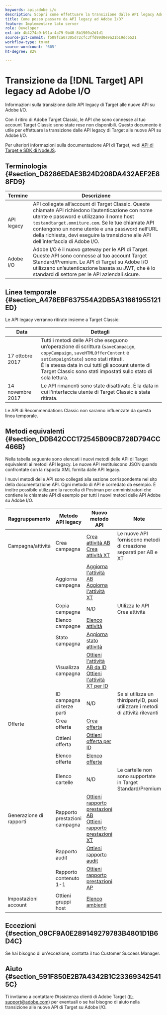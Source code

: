 ```yaml
---
keywords: api;adobe i/o
description: Scopri come effettuare la transizione dalle API legacy Adobe [!DNL Target] Classic alle nuove API in Adobe I/O.
title: Come posso passare da API legacy ad Adobe I/O?
feature: Implementare lato server
role: Developer
exl-id: 4b4274a9-b91a-4a79-9b40-8b1909a2d1d1
source-git-commit: f509fca07305d72cfc3ffd99d0e9a21b19dc6521
workflow-type: tm+mt
source-wordcount: '605'
ht-degree: 82%

---
```


# Transizione da [!DNL Target] API legacy ad Adobe I/O

Informazioni sulla transizione dalle API legacy di Target alle nuove API su Adobe I/O.

Con il ritiro di Adobe Target Classic, le API che sono connesse al tuo account Target Classic sono state rese non disponibili. Questo documento è utile per effettuare la transizione dalle API legacy di Target alle nuove API su Adobe I/O.

Per ulteriori informazioni sulla documentazione API di Target, vedi [API di Target e SDK di NodeJS](/help/c-implementing-target/c-api-and-sdk-overview/api-and-sdk-overview.md#concept_5718EC1FF2ED4436935D0BCCD7AA29A6).

## Terminologia  {#section_D8286EDAE3B24D208DA432AEF2E88FD9}

| Termine | Descrizione |
|--- |--- |
| API legacy | API collegate all’account di Target Classic. Queste chiamate API richiedono l’autenticazione con nome utente e password e utilizzano il nome host `testandtarget.omniture.com`. Se le tue chiamate API contengono un nome utente e una password nell’URL della richiesta, devi eseguire la transizione alle API dell’interfaccia di Adobe I/O. |
| Adobe I/O | Adobe I/O è il nuovo gateway per le API di Target. Queste API sono connesse al tuo account Target Standard/Premium. Le API di Target su Adobe I/O utilizzano un’autenticazione basata su JWT, che è lo standard di settore per le API aziendali sicure. |

## Linea temporale {#section_A478EBF637554A2DB5A31661955121ED}

Le API legacy verranno ritirate insieme a Target Classic:

| Data | Dettagli |
|--- |--- |
| 17 ottobre 2017 | Tutti i metodi delle API che eseguono un’operazione di scrittura (`saveCampaign`, `copyCampaign`, `saveHTMLOfferContent` e `setCampaignState`) sono stati ritirati.<br>È la stessa data in cui tutti gli account utente di Target Classic sono stati impostati sullo stato di sola lettura. |
| 14 novembre 2017 | Le API rimanenti sono state disattivate. È la data in cui l&#39;interfaccia utente di Target Classic è stata ritirata. |

Le API di Recommendations Classic non saranno influenzate da questa linea temporale.

## Metodi equivalenti {#section_DDB42CCC172545B09CB728D794CC466B}

Nella tabella seguente sono elencati i nuovi metodi delle API di Target equivalenti ai metodi API legacy. Le nuove API restituiscono JSON quando confrontate con la risposta XML fornita dalle API legacy.

I nuovi metodi delle API sono collegati alla sezione corrispondente nel sito della documentazione API. Ogni metodo di API è corredato da esempio. È inoltre possibile utilizzare la raccolta di Postman per amministratori che contiene le chiamate API di esempio per tutti i nuovi metodi delle API Adobe su Adobe I/O.

| Raggruppamento | Metodo API legacy | Nuovo metodo API | Note |
|--- |--- |--- |--- |
| Campagna/attività | Crea campagna | [Crea attività AB](https://developers.adobetarget.com/api/#create-ab-activity)<br>[Crea attività XT](https://developers.adobetarget.com/api/#create-xt-activity) | Le nuove API forniscono metodi di creazione separati per AB e XT |
|  | Aggiorna campagna | [Aggiorna l&#39;attività AB](https://developers.adobetarget.com/api/#update-ab-activity)<br>[Aggiorna l&#39;attività XT](https://developers.adobetarget.com/api/#update-xt-activity) |  |
|  | Copia campagna | N/D | Utilizza le API Crea attività |
|  | Elenco campagne | [Elenco attività](https://developers.adobetarget.com/api/#list-activities) |  |
|  | Stato campagna | [Aggiorna stato attività](https://developers.adobetarget.com/api/#update-activity-state) |  |
|  | Visualizza campagna | [Ottieni l&#39;attività AB da ID](https://developers.adobetarget.com/api/#get-ab-activity-by-id)<br>[Ottieni l&#39;attività XT per ID](https://developers.adobetarget.com/api/#get-xt-activity-by-id) |  |
|  | ID campagna di terze parti | N/D | Se si utilizza un thirdpartyID, puoi utilizzare i metodi di attività rilevanti |
| Offerte | Crea offerta | [Crea offerta](https://developers.adobetarget.com/api/#create-offer) |  |
|  | Ottieni offerta | [Ottieni offerta per ID](https://developers.adobetarget.com/api/#get-offer-by-id) |  |
|  | Elenco offerte | [Elenco offerte](https://developers.adobetarget.com/api/#list-offers) |  |
|  | Elenco cartelle | N/D | Le cartelle non sono supportate in Target Standard/Premium |
| Generazione di rapporti | Rapporto prestazioni campagna | [Ottieni rapporto prestazioni AB](https://developers.adobetarget.com/api/#get-ab-performance-report)<br>[Ottieni rapporto prestazioni XT](https://developers.adobetarget.com/api/#get-xt-performance-report) |  |
|  | Rapporto audit | [Ottieni rapporto audit](https://developers.adobetarget.com/api/#get-audit-report) |  |
|  | Rapporto contenuto 1-1 | [Ottieni rapporto prestazioni AP](https://developers.adobetarget.com/api/#get-ap-activity-performance-report) |  |
| Impostazioni account | Ottieni gruppi host | [Elenco ambienti](https://developers.adobetarget.com/api/#list-environments) |  |

## Eccezioni {#section_09CF9A0E289149279783B4801D1B6D4C}

Se hai bisogno di un&#39;eccezione, contatta il tuo Customer Success Manager.

## Aiuto {#section_591F850E2B7A4342B1C233693425415C}

Ti invtiamo a contattare l’Assistenza clienti di Adobe Target (tt-support@adobe.com) per eventuali o se hai bisogno di aiuto nella transizione alle nuove API di Target su Adobe I/O.

